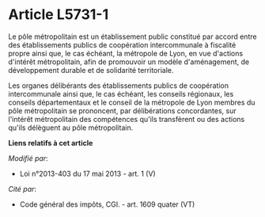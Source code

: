 # Article L5731-1

Le pôle métropolitain est un établissement public constitué par accord entre des établissements publics de coopération
intercommunale à fiscalité propre ainsi que, le cas échéant, la métropole de Lyon, en vue d'actions d'intérêt métropolitain,
afin de promouvoir un modèle d'aménagement, de développement durable et de solidarité territoriale.

Les organes délibérants des établissements publics de coopération intercommunale ainsi que, le cas échéant, les conseils
régionaux, les conseils départementaux et le conseil de la métropole de Lyon membres du pôle métropolitain se prononcent, par
délibérations concordantes, sur l'intérêt métropolitain des compétences qu'ils transfèrent ou des actions qu'ils délèguent au
pôle métropolitain.

**Liens relatifs à cet article**

_Modifié par_:

  - Loi n°2013-403 du 17 mai 2013 - art. 1 (V)

_Cité par_:

  - Code général des impôts, CGI. - art. 1609 quater (VT)
